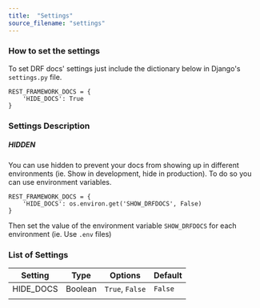 ```yaml
---
title:  "Settings"
source_filename: "settings"
---
```


### How to set the settings
To set DRF docs' settings just include the dictionary below in Django's `settings.py` file.

    REST_FRAMEWORK_DOCS = {
        'HIDE_DOCS': True
    }


### Settings Description

##### HIDDEN
You can use hidden to prevent your docs from showing up in different environments (ie. Show in development, hide in production). To do so you can use environment variables.

    REST_FRAMEWORK_DOCS = {
        'HIDE_DOCS': os.environ.get('SHOW_DRFDOCS', False)
    }

Then set the value of the environment variable `SHOW_DRFDOCS` for each environment (ie. Use `.env` files)

### List of Settings

| Setting | Type    | Options         | Default |
|---------|---------|-----------------|---------|
|HIDE_DOCS| Boolean | `True`, `False` | `False` |
|         |         |                 |         |
